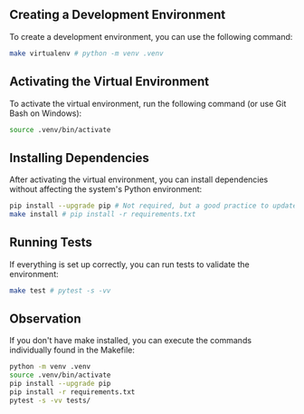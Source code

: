 ## Creating a Development Environment
To create a development environment, you can use the following command:

```bash
make virtualenv # python -m venv .venv
```

## Activating the Virtual Environment
To activate the virtual environment, run the following command (or use Git Bash on Windows):

```bash
source .venv/bin/activate
```

## Installing Dependencies
After activating the virtual environment, you can install dependencies without affecting the system's Python environment:

```bash
pip install --upgrade pip # Not required, but a good practice to update pip
make install # pip install -r requirements.txt
```

## Running Tests
If everything is set up correctly, you can run tests to validate the environment:

```bash
make test # pytest -s -vv
```

## Observation
If you don't have make installed, you can execute the commands individually found in the Makefile:

```bash
python -m venv .venv
source .venv/bin/activate
pip install --upgrade pip
pip install -r requirements.txt
pytest -s -vv tests/
```

